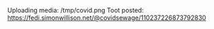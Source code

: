 Uploading media: /tmp/covid.png
Toot posted: https://fedi.simonwillison.net/@covidsewage/110237226873792830
